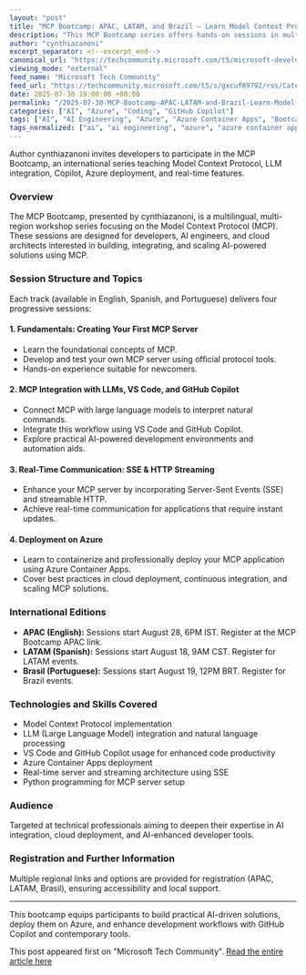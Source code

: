 ```yaml
---
layout: "post"
title: "MCP Bootcamp: APAC, LATAM, and Brazil – Learn Model Context Protocol Integration, LLMs, Azure, and Copilot"
description: "This MCP Bootcamp series offers hands-on sessions in multiple languages and regions covering Model Context Protocol (MCP) fundamentals, integration with large language models, real-time communication, and deployment on Azure. Sessions include practical development with VS Code, GitHub Copilot, Server-Sent Events, and containerized cloud deployment."
author: "cynthiazanoni"
excerpt_separator: <!--excerpt_end-->
canonical_url: "https://techcommunity.microsoft.com/t5/microsoft-developer-community/mcp-bootcamp-apac-latam-and-brazil/ba-p/4435966"
viewing_mode: "external"
feed_name: "Microsoft Tech Community"
feed_url: "https://techcommunity.microsoft.com/t5/s/gxcuf89792/rss/Category?category.id=Azure"
date: 2025-07-30 19:00:00 +00:00
permalink: "/2025-07-30-MCP-Bootcamp-APAC-LATAM-and-Brazil-Learn-Model-Context-Protocol-Integration-LLMs-Azure-and-Copilot.html"
categories: ["AI", "Azure", "Coding", "GitHub Copilot"]
tags: ["AI", "AI Engineering", "Azure", "Azure Container Apps", "Bootcamp", "Cloud Deployment", "Coding", "Community", "GitHub Copilot", "HTTP Streaming", "LLM Integration", "MCP", "Python", "Real Time Streaming", "Server Sent Events", "VS Code"]
tags_normalized: ["ai", "ai engineering", "azure", "azure container apps", "bootcamp", "cloud deployment", "coding", "community", "github copilot", "http streaming", "llm integration", "mcp", "python", "real time streaming", "server sent events", "vs code"]
---
```


Author cynthiazanoni invites developers to participate in the MCP Bootcamp, an international series teaching Model Context Protocol, LLM integration, Copilot, Azure deployment, and real-time features.<!--excerpt_end-->

### Overview

The MCP Bootcamp, presented by cynthiazanoni, is a multilingual, multi-region workshop series focusing on the Model Context Protocol (MCP). These sessions are designed for developers, AI engineers, and cloud architects interested in building, integrating, and scaling AI-powered solutions using MCP.

### Session Structure and Topics

Each track (available in English, Spanish, and Portuguese) delivers four progressive sessions:

#### 1. **Fundamentals: Creating Your First MCP Server**

- Learn the foundational concepts of MCP.
- Develop and test your own MCP server using official protocol tools.
- Hands-on experience suitable for newcomers.

#### 2. **MCP Integration with LLMs, VS Code, and GitHub Copilot**

- Connect MCP with large language models to interpret natural commands.
- Integrate this workflow using VS Code and GitHub Copilot.
- Explore practical AI-powered development environments and automation aids.

#### 3. **Real-Time Communication: SSE & HTTP Streaming**

- Enhance your MCP server by incorporating Server-Sent Events (SSE) and streamable HTTP.
- Achieve real-time communication for applications that require instant updates.

#### 4. **Deployment on Azure**

- Learn to containerize and professionally deploy your MCP application using Azure Container Apps.
- Cover best practices in cloud deployment, continuous integration, and scaling MCP solutions.

### International Editions

- **APAC (English):** Sessions start August 28, 6PM IST. Register at the MCP Bootcamp APAC link.
- **LATAM (Spanish):** Sessions start August 18, 9AM CST. Register for LATAM events.
- **Brasil (Portuguese):** Sessions start August 19, 12PM BRT. Register for Brazil events.

### Technologies and Skills Covered

- Model Context Protocol implementation
- LLM (Large Language Model) integration and natural language processing
- VS Code and GitHub Copilot usage for enhanced code productivity
- Azure Container Apps deployment
- Real-time server and streaming architecture using SSE
- Python programming for MCP server setup

### Audience

Targeted at technical professionals aiming to deepen their expertise in AI integration, cloud deployment, and AI-enhanced developer tools.

### Registration and Further Information

Multiple regional links and options are provided for registration (APAC, LATAM, Brasil), ensuring accessibility and local support.

---

This bootcamp equips participants to build practical AI-driven solutions, deploy them on Azure, and enhance development workflows with GitHub Copilot and contemporary tools.

This post appeared first on "Microsoft Tech Community". [Read the entire article here](https://techcommunity.microsoft.com/t5/microsoft-developer-community/mcp-bootcamp-apac-latam-and-brazil/ba-p/4435966)
